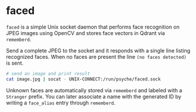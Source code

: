 # faced

`faced` is a simple Unix socket daemon that performs face recognition on JPEG images using OpenCV and stores face vectors in Qdrant via `rememberd`.

Send a complete JPEG to the socket and it responds with a single line listing recognized faces. When no faces are present the line `(no faces detected)` is sent.

```bash
# send an image and print result
cat image.jpg | socat - UNIX-CONNECT:/run/psyche/faced.sock
```

Unknown faces are automatically stored via `rememberd` and labeled with a `Stranger` prefix. You can later associate a name with the generated ID by writing a `face_alias` entry through `rememberd`.
